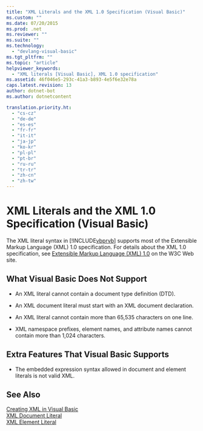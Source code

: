```yaml
---
title: "XML Literals and the XML 1.0 Specification (Visual Basic)"
ms.custom: ""
ms.date: 07/20/2015
ms.prod: .net
ms.reviewer: ""
ms.suite: ""
ms.technology: 
  - "devlang-visual-basic"
ms.tgt_pltfrm: ""
ms.topic: "article"
helpviewer_keywords: 
  - "XML literals [Visual Basic], XML 1.0 specification"
ms.assetid: 46f046e5-293c-41a3-b893-4e5f6e32e78a
caps.latest.revision: 13
author: dotnet-bot
ms.author: dotnetcontent

translation.priority.ht: 
  - "cs-cz"
  - "de-de"
  - "es-es"
  - "fr-fr"
  - "it-it"
  - "ja-jp"
  - "ko-kr"
  - "pl-pl"
  - "pt-br"
  - "ru-ru"
  - "tr-tr"
  - "zh-cn"
  - "zh-tw"
---
```

# XML Literals and the XML 1.0 Specification (Visual Basic)
The XML literal syntax in [!INCLUDE[vbprvb](~/includes/vbprvb-md.md)] supports most of the Extensible Markup Language (XML) 1.0 specification. For details about the XML 1.0 specification, see [Extensible Markup Language (XML) 1.0](http://www.w3.org/TR/xml/) on the W3C Web site.  
  
## What Visual Basic Does Not Support  
  
-   An XML literal cannot contain a document type definition (DTD).  
  
-   An XML document literal must start with an XML document declaration.  
  
-   An XML literal cannot contain more than 65,535 characters on one line.  
  
-   XML namespace prefixes, element names, and attribute names cannot contain more than 1,024 characters.  
  
## Extra Features That Visual Basic Supports  
  
-   The embedded expression syntax allowed in document and element literals is not valid XML.  
  
## See Also  
 [Creating XML in Visual Basic](../../../../visual-basic/programming-guide/language-features/xml/creating-xml.md)   
 [XML Document Literal](../../../../visual-basic/language-reference/xml-literals/xml-document-literal.md)   
 [XML Element Literal](../../../../visual-basic/language-reference/xml-literals/xml-element-literal.md)
